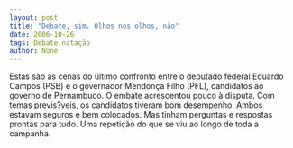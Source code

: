 ```yaml
---
layout: post
title: "Debate, sim. Olhos nos olhos, não"
date: 2006-10-26
tags: Debate,natação
author: None
---
```

Estas são as cenas do último confronto entre o deputado federal Eduardo Campos (PSB) e o governador Mendonça Filho (PFL), candidatos ao governo de Pernambuco.
O embate acrescentou pouco à disputa. Com temas previs?veis, os candidatos tiveram bom desempenho. Ambos estavam seguros e bem colocados. Mas tinham perguntas e respostas prontas para tudo. Uma repetição do que se viu ao longo de toda a campanha. 